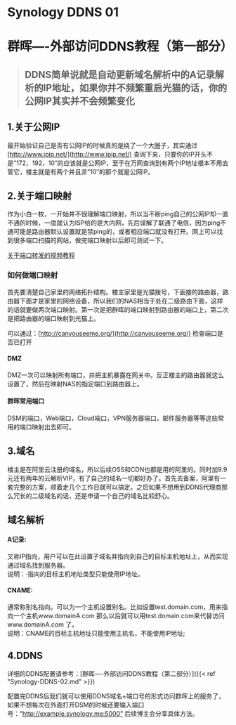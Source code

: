 # Synology DDNS 01


<!--more-->

# 群晖—-外部访问DDNS教程（第一部分）



> ## DDNS简单说就是自动更新域名解析中的A记录解析的IP地址，如果你并不频繁重启光猫的话，你的公网IP其实并不会频繁变化

## 1.关于公网IP

最开始验证自己是否有公网IP的时候真的是绕了一个大圈子，其实通过[http://www.ipip.net/](http://www.ipip.net/) 查询下来，只要你的IP开头不是”172，192，10″的应该就是公网IP，至于在万网查询到有两个IP地址根本不用去管它，楼主就是有两个并且非”10″的那个就是公网IP。

## 2.关于端口映射

作为小白一枚，一开始并不很理解端口映射，所以当不断ping自己的公网IP却一直不通的时候，一度就认为ISP给的是大内网，先后误解了联通了电信，因为ping不通可能是路由器默认设置就是禁ping的，或者相应端口就没有打开。网上可以找到很多端口扫描的网站，做完端口映射以后即可测试一下。

 [关于端口转发的视频教程](https://nashome-static-bucket.oss-cn-shanghai.aliyuncs.com/Video/Synology%20-%20Port%20Forwarding%20Guide%20for%20Synology%20NAS%20Devices.mp4)

### 如何做端口映射

首先要清楚自己家里的网络拓扑结构。楼主家里是光猫拨号，下面接的路由器，路由器下面才是家里的网络设备，所以我们的NAS相当于处在二级路由下面，这样的话就要做两次端口映射。第一次是把群晖的端口映射到路由器的端口上，第二次是把路由器的端口映射到光猫上。

可以通过：[http://canyouseeme.org/](http://canyouseeme.org/) 检查端口是否已打开

#### DMZ

DMZ一次可以映射所有端口，并把主机暴露在网关中。反正楼主的路由器就这么设置了，然后在映射NAS的指定端口到路由器上。

#### 群晖常用端口

DSM的端口，Web端口，Cloud端口，VPN服务器端口，邮件服务器等等这些常用的端口映射出去即可。

## 3.域名

楼主是在阿里云注册的域名，所以后续OSS和CDN也都是用的阿里的。同时加9.9元还有两年的云解析VIP，有了自己的域名一切都好办了。首先去备案，阿里有一套完整的方案，顺着走几个工作日就可以搞定。之后如果不想用到DDNS代理商那么冗长的二级域名的话，还是申请一个自己的域名比较舒心。

## 域名解析

#### A记录:

又称IP指向，用户可以在此设置子域名并指向到自己的目标主机地址上，从而实现通过域名找到服务器。  
说明：·指向的目标主机地址类型只能使用IP地址。

#### CNAME:

通常称别名指向。可以为一个主机设置别名。比如设置test.domain.com，用来指向一个主机www.domainA.com 那么以后就可以用test.domain.com来代替访问www.domainA.com 了。  
说明：CNAME的目标主机地址只能使用主机名，不能使用IP地址;

##  4.DDNS

详细的DDNS配置请参考：[群晖—-外部访问DDNS教程（第二部分）]({{< ref "Synology-DDNS-02.md" >}})


配置完DDNS后我们就可以使用DDNS域名+端口号的形式访问群晖上的服务了，如果不想每次在外面打开DSM的时候还要输入端口号：“http://example.synology.me:5000” 后续博主会分享具体方法。
